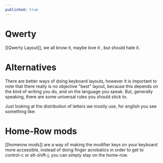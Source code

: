 ```yaml
---
published: true
---
```


# Qwerty 
[[Qwerty Layout]], we all know it, maybe love it , but should hate it.

# Alternatives
There are better ways of doing keyboard layouts, however it is important to note that there really is no objective "best" layout, because this depends on the kind of writing you do, and on the language you speak. But, generally speaking, there are some universal rules you should stick to. 

Just looking at the distribution of letters we mostly use, for english you see something like:


# Home-Row mods
[[homerow mods]] are a way of making the modifier keys on your keyboard more accessible, instead of doing finger acrobatics in order to get to control-c or alt-shift-j, you can simply stay on the home-row.

